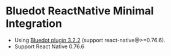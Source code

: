 # Bluedot ReactNative Minimal Integration

- Using [Bluedot plugin 3.2.2](https://github.com/Bluedot-Innovation/Bluedot-React-Native-Plugin) (support react-native@>=0.76.6).
- Support React Native 0.76.6